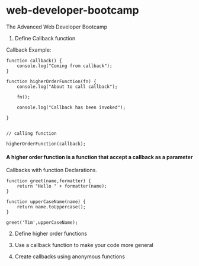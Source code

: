 # web-developer-bootcamp
The Advanced Web Developer Bootcamp

1. Define Callback function


Callback Example:

```
function callback() {
    console.log("Coming from callback");
}

function higherOrderFunction(fn) {
    console.log("About to call callback");

    fn();

    console.log("Callback has been invoked");

}


// calling function

higherOrderFunction(callback);

```

#### A higher order function is a function that accept a callback as a parameter

Callbacks with function Declarations.

```
function greet(name,formatter) {
    return "Hello " + formatter(name);
}

function upperCaseName(name) {
    return name.toUppercase();
}

greet('Tim',upperCaseName);

```




2. Define higher order functions

3.  Use a callback function to make your code more general

4.  Create callbacks using anonymous functions

